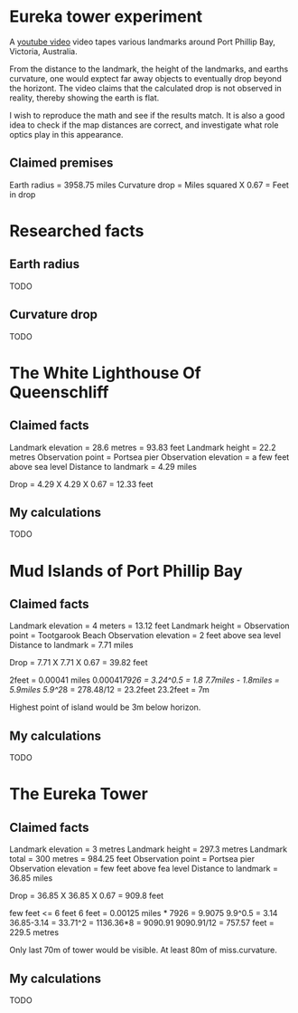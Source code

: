 Eureka tower experiment
=======================
A [youtube video](https://youtu.be/_ewCQnJSEkM) video tapes various
landmarks around Port Phillip Bay, Victoria, Australia.

From the distance to the landmark, the height of the landmarks,
and earths curvature, one would exptect far away objects to eventually
drop beyond the horizont.
The video claims that the calculated drop is not observed in reality,
thereby showing the earth is flat.

I wish to reproduce the math and see if the results match.
It is also a good idea to check if the map distances are correct,
and investigate what role optics play in this appearance.

Claimed premises
----------------
Earth radius = 3958.75 miles
Curvature drop = Miles squared X 0.67 = Feet in drop

Researched facts
================
Earth radius
------------
TODO

Curvature drop
--------------
TODO

The White Lighthouse Of Queenschliff
====================================
Claimed facts
-------------
Landmark elevation = 28.6 metres = 93.83 feet
Landmark height = 22.2 metres
Observation point = Portsea pier
Observation elevation = a few feet above sea level
Distance to landmark = 4.29 miles

Drop = 4.29 X 4.29 X 0.67 = 12.33 feet

My calculations
---------------
TODO

Mud Islands of Port Phillip Bay
===============================
Claimed facts
-------------
Landmark elevation = 4 meters = 13.12 feet
Landmark height = 
Observation point = Tootgarook Beach
Observation elevation = 2 feet above sea level
Distance to landmark = 7.71 miles

Drop = 7.71 X 7.71 X 0.67 = 39.82 feet

2feet = 0.00041 miles
0.00041*7926 = 3.24^0.5 = 1.8
7.7miles - 1.8miles = 5.9miles
5.9^2*8 = 278.48/12 = 23.2feet
23.2feet = 7m

Highest point of island would be 3m below horizon.

My calculations
---------------
TODO

The Eureka Tower
================
Claimed facts
-------------
Landmark elevation = 3 metres
Landmark height = 297.3 metres
Landmark total = 300 metres = 984.25 feet
Observation point = Portsea pier
Observation elevation = few feet above fea level
Distance to landmark = 36.85 miles

Drop = 36.85 X 36.85 X 0.67 = 909.8 feet

few feet <= 6 feet
6 feet = 0.00125 miles * 7926 = 9.9075
9.9^0.5 = 3.14
36.85-3.14 = 33.71^2 = 1136.36*8 = 9090.91
9090.91/12 = 757.57 feet = 229.5 metres

Only last 70m of tower would be visible.
At least 80m of miss.curvature.

My calculations
---------------
TODO
